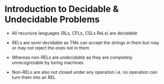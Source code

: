 # Introduction to Decidable & Undecidable Problems

- All recursive languages (RLs, CFLs, CSLs ReLs) are *decidable*

- RELs are *semi-decidable* as TMs can accept the strings in them but may or may
not reject the ones not in them

- Whereas non-RELs are *undecidable* as they are completely unrecognizable by
turing machines

- Non-RELs are also not closed under any operation i.e. no operation can turn
them into an REL
